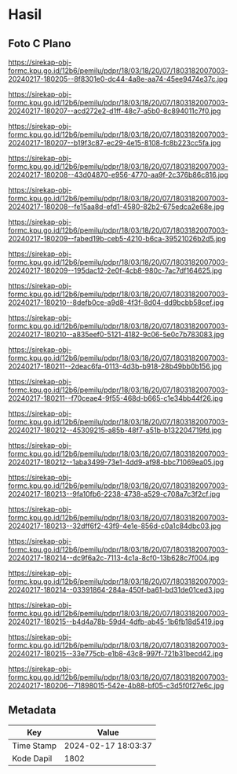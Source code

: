 # Hasil

## Foto C Plano

https://sirekap-obj-formc.kpu.go.id/12b6/pemilu/pdpr/18/03/18/20/07/1803182007003-20240217-180205--8f8301e0-dc44-4a8e-aa74-45ee9474e37c.jpg

https://sirekap-obj-formc.kpu.go.id/12b6/pemilu/pdpr/18/03/18/20/07/1803182007003-20240217-180207--acd272e2-d1ff-48c7-a5b0-8c894011c7f0.jpg

https://sirekap-obj-formc.kpu.go.id/12b6/pemilu/pdpr/18/03/18/20/07/1803182007003-20240217-180207--b19f3c87-ec29-4e15-8108-fc8b223cc5fa.jpg

https://sirekap-obj-formc.kpu.go.id/12b6/pemilu/pdpr/18/03/18/20/07/1803182007003-20240217-180208--43d04870-e956-4770-aa9f-2c376b86c816.jpg

https://sirekap-obj-formc.kpu.go.id/12b6/pemilu/pdpr/18/03/18/20/07/1803182007003-20240217-180208--fe15aa8d-efd1-4580-82b2-675edca2e68e.jpg

https://sirekap-obj-formc.kpu.go.id/12b6/pemilu/pdpr/18/03/18/20/07/1803182007003-20240217-180209--fabed19b-ceb5-4210-b6ca-39521026b2d5.jpg

https://sirekap-obj-formc.kpu.go.id/12b6/pemilu/pdpr/18/03/18/20/07/1803182007003-20240217-180209--195dac12-2e0f-4cb8-980c-7ac7df164625.jpg

https://sirekap-obj-formc.kpu.go.id/12b6/pemilu/pdpr/18/03/18/20/07/1803182007003-20240217-180210--8defb0ce-a9d8-4f3f-8d04-dd9bcbb58cef.jpg

https://sirekap-obj-formc.kpu.go.id/12b6/pemilu/pdpr/18/03/18/20/07/1803182007003-20240217-180210--a835eef0-5121-4182-9c06-5e0c7b783083.jpg

https://sirekap-obj-formc.kpu.go.id/12b6/pemilu/pdpr/18/03/18/20/07/1803182007003-20240217-180211--2deac6fa-0113-4d3b-b918-28b49bb0b156.jpg

https://sirekap-obj-formc.kpu.go.id/12b6/pemilu/pdpr/18/03/18/20/07/1803182007003-20240217-180211--f70ceae4-9f55-468d-b665-c1e34bb44f26.jpg

https://sirekap-obj-formc.kpu.go.id/12b6/pemilu/pdpr/18/03/18/20/07/1803182007003-20240217-180212--45309215-a85b-48f7-a51b-b132204719fd.jpg

https://sirekap-obj-formc.kpu.go.id/12b6/pemilu/pdpr/18/03/18/20/07/1803182007003-20240217-180212--1aba3499-73e1-4dd9-af98-bbc71069ea05.jpg

https://sirekap-obj-formc.kpu.go.id/12b6/pemilu/pdpr/18/03/18/20/07/1803182007003-20240217-180213--9fa10fb6-2238-4738-a529-c708a7c3f2cf.jpg

https://sirekap-obj-formc.kpu.go.id/12b6/pemilu/pdpr/18/03/18/20/07/1803182007003-20240217-180213--32dff6f2-43f9-4e1e-856d-c0a1c84dbc03.jpg

https://sirekap-obj-formc.kpu.go.id/12b6/pemilu/pdpr/18/03/18/20/07/1803182007003-20240217-180214--dc9f6a2c-7113-4c1a-8cf0-13b628c7f004.jpg

https://sirekap-obj-formc.kpu.go.id/12b6/pemilu/pdpr/18/03/18/20/07/1803182007003-20240217-180214--03391864-284a-450f-ba61-bd31de01ced3.jpg

https://sirekap-obj-formc.kpu.go.id/12b6/pemilu/pdpr/18/03/18/20/07/1803182007003-20240217-180215--b4d4a78b-59d4-4dfb-ab45-1b6fb18d5419.jpg

https://sirekap-obj-formc.kpu.go.id/12b6/pemilu/pdpr/18/03/18/20/07/1803182007003-20240217-180215--33e775cb-e1b8-43c8-997f-721b31becd42.jpg

https://sirekap-obj-formc.kpu.go.id/12b6/pemilu/pdpr/18/03/18/20/07/1803182007003-20240217-180206--71898015-542e-4b88-bf05-c3d5f0f27e6c.jpg


## Metadata

| Key        | Value               |
| ---------- | ------------------- |
| Time Stamp | 2024-02-17 18:03:37 |
| Kode Dapil | 1802                |



